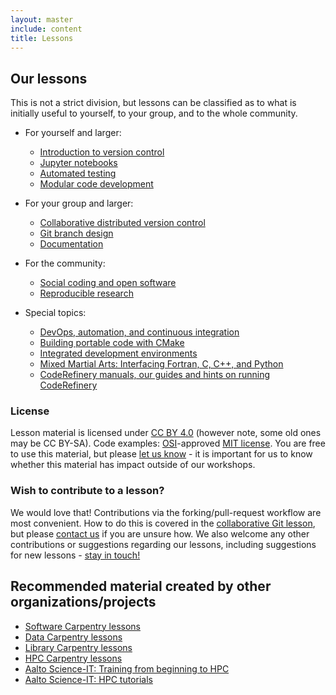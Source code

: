 ```yaml
---
layout: master
include: content
title: Lessons
---
```


## Our lessons

This is not a strict division, but lessons can be classified as to
what is initially useful to yourself, to your group, and to the whole
community.

- For yourself and larger:
  - [Introduction to version control](https://coderefinery.github.io/git-intro/)
  - [Jupyter notebooks](https://coderefinery.github.io/jupyter/)
  - [Automated testing](https://coderefinery.github.io/testing/)
  - [Modular code development](http://cicero.xyz/v3/remark/0.14.0/github.com/coderefinery/modular-code-development/master/talk.md)

- For your group and larger:
  - [Collaborative distributed version control](https://coderefinery.github.io/git-collaborative/)
  - [Git branch design](https://coderefinery.github.io/git-branch-design/)
  - [Documentation](https://coderefinery.github.io/documentation/)

- For the community:
  - [Social coding and open software](http://cicero.xyz/v3/remark/0.14.0/github.com/coderefinery/social-coding/master/talk.md)
  - [Reproducible research](https://coderefinery.github.io/reproducible-research/)

- Special topics:
  - [DevOps, automation, and continuous integration](https://coderefinery.github.io/automation/)
  - [Building portable code with CMake](https://coderefinery.github.io/cmake/)
  - [Integrated development environments](https://coderefinery.github.io/IDEs/)
  - [Mixed Martial Arts: Interfacing Fortran, C, C++, and Python](https://coderefinery.github.io/mma/)
  - [CodeRefinery manuals, our guides and hints on running CodeRefinery](https://github.com/coderefinery/manuals)


### License

Lesson material is licensed under [CC BY 4.0](https://creativecommons.org/licenses/by/4.0/) (however note, some old ones may be CC BY-SA).
Code examples: [OSI](http://opensource.org)-approved [MIT license](http://opensource.org/licenses/mit-license.html).
You are free to use this material, but please [let us know](/get-involved/#contact-us) - it is
important for us to know whether this material has impact outside of our
workshops.


### Wish to contribute to a lesson?

We would love that! Contributions via the forking/pull-request workflow are most convenient. How to do
this is covered in the [collaborative Git lesson](https://coderefinery.github.io/git-collaborative/), but
please [contact us](/get-involved/#contact-us) if you are unsure how. We also welcome any other contributions or suggestions
regarding our lessons, including suggestions for new lessons - [stay in touch!](/get-involved/)


## Recommended material created by other organizations/projects

- [Software Carpentry lessons](https://software-carpentry.org/lessons/)
- [Data Carpentry lessons](http://www.datacarpentry.org/lessons/)
- [Library Carpentry lessons](https://librarycarpentry.org)
- [HPC Carpentry lessons](https://hpc-carpentry.github.io)
- [Aalto Science-IT: Training from beginning to HPC](http://scicomp.aalto.fi/training/)
- [Aalto Science-IT: HPC tutorials](http://scicomp.aalto.fi/training/#c-high-performance-computing)
